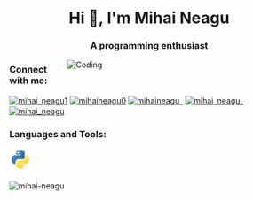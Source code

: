 <h1 align="center">Hi 👋, I'm Mihai Neagu</h1>
<h3 align="center">A programming enthusiast</h3>
<img align="right" alt="Coding" width="400" src="https://cdn.dribbble.com/users/330915/screenshots/3587000/10_coding_dribbble.gif">

<h3 align="left">Connect with me:</h3>
<p align="left">
<a href="https://twitter.com/mihai_neagu1" target="blank"><img align="center" src="https://raw.githubusercontent.com/rahuldkjain/github-profile-readme-generator/master/src/images/icons/Social/twitter.svg" alt="mihai_neagu1" height="30" width="40" /></a>
<a href="https://fb.com/mihaineagu0" target="blank"><img align="center" src="https://raw.githubusercontent.com/rahuldkjain/github-profile-readme-generator/master/src/images/icons/Social/facebook.svg" alt="mihaineagu0" height="30" width="40" /></a>
<a href="https://instagram.com/mihaineagu_" target="blank"><img align="center" src="https://raw.githubusercontent.com/rahuldkjain/github-profile-readme-generator/master/src/images/icons/Social/instagram.svg" alt="mihaineagu_" height="30" width="40" /></a>
<a href="https://www.hackerrank.com/mihai_neagu_" target="blank"><img align="center" src="https://raw.githubusercontent.com/rahuldkjain/github-profile-readme-generator/master/src/images/icons/Social/hackerrank.svg" alt="mihai_neagu_" height="30" width="40" /></a>
<a href="https://www.leetcode.com/mihai_neagu" target="blank"><img align="center" src="https://raw.githubusercontent.com/rahuldkjain/github-profile-readme-generator/master/src/images/icons/Social/leet-code.svg" alt="mihai_neagu" height="30" width="40" /></a>
</p>

<h3 align="left">Languages and Tools:</h3>
<p align="left"> <a href="https://www.python.org" target="_blank" rel="noreferrer"> <img src="https://raw.githubusercontent.com/devicons/devicon/master/icons/python/python-original.svg" alt="python" width="40" height="40"/> </a> </p>

<p><img align="center" src="https://github-readme-stats.vercel.app/api/top-langs?username=mihai-neagu&show_icons=true&locale=en&layout=compact" alt="mihai-neagu" /></p>
